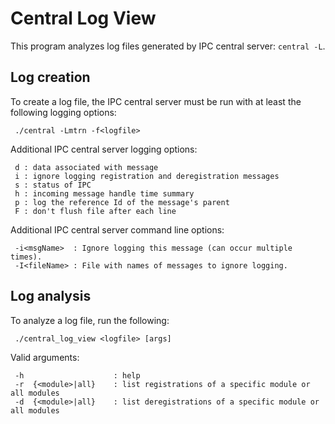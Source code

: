 
# Central Log View

This program analyzes log files generated by IPC central server: `central -L`.

## Log creation

To create a log file, the IPC central server must be run with at least the following logging options:

```
 ./central -Lmtrn -f<logfile>
```

Additional IPC central server logging options:
```
 d : data associated with message
 i : ignore logging registration and deregistration messages
 s : status of IPC
 h : incoming message handle time summary
 p : log the reference Id of the message's parent
 F : don't flush file after each line

```

Additional IPC central server command line options:
```
 -i<msgName>  : Ignore logging this message (can occur multiple times).
 -I<fileName> : File with names of messages to ignore logging.
```

## Log analysis

To analyze a log file, run the following:

```
 ./central_log_view <logfile> [args]
```

Valid arguments:
```
 -h                    : help
 -r  {<module>|all}    : list registrations of a specific module or all modules
 -d  {<module>|all}    : list deregistrations of a specific module or all modules
```
